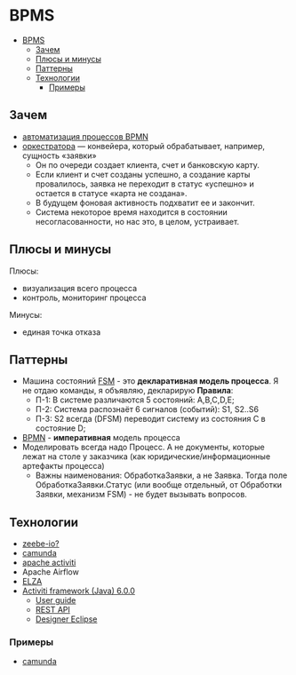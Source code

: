 # BPMS

- [BPMS](#bpms)
  - [Зачем](#зачем)
  - [Плюсы и минусы](#плюсы-и-минусы)
  - [Паттерны](#паттерны)
  - [Технологии](#технологии)
    - [Примеры](#примеры)

## Зачем

- [автоматизация процессов BPMN](https://www.g2.com/products/camunda-platform/competitors/alternatives)
- [оркестратора](../pattern/system.design/orchestration-choreography.md) — конвейера, который обрабатывает, например, сущность «заявки»
  - Он по очереди создает клиента, счет и банковскую карту.
  - Если клиент и счет созданы успешно, а создание карты провалилось, заявка не переходит в статус «успешно» и остается в статусе «карта не создана».
  - В будущем фоновая активность подхватит ее и закончит.
  - Система некоторое время находится в состоянии несогласованности, но нас это, в целом, устраивает.

## Плюсы и минусы

Плюсы:

- визуализация всего процесса
- контроль, мониторинг процесса

Минусы:

- единая точка отказа

## Паттерны

- Машина состояний [FSM](../pattern/development/pattern.state.machine.md) - это __декларативная модель процесса__. Я не отдаю команды, я объявляю,  декларирую __Правила__:
  - П-1: В системе различаются 5 состояний: A,B,C,D,E;
  - П-2: Система распознаёт 6 сигналов (событий): S1, S2..S6
  - П-3: S2 всегда (DFSM) переводит систему из состояния C в состояние D;
- [BPMN](../../analytic/bp.bpmn.md) - __императивная__ модель процесса
- Моделировать всегда надо Процесс. А не документы, которые лежат на столе у заказчика (как юридические/информационные артефакты процесса)
  - Важны наименования: ОбработкаЗаявки, а не Заявка. Тогда поле ОбработкаЗаявки.Статус (или вообще отдельный, от Обработки
Заявки, механизм FSM) - не будет вызывать вопросов.

## Технологии

- [zeebe-io?](https://blog.bernd-ruecker.com/how-we-built-a-highly-scalable-distributed-state-machine-f2595e3c0422)
- [camunda](../../technology/middleware/bpms/camunda.md)
- [apache activiti](https://habr.com/ru/companies/otus/articles/671360/)
- Apache Airflow
- [ELZA](../../technology/middleware/bpms/elza.md)
- [Activiti framework (Java) 6.0.0](https://www.activiti.org/)
  - [User guide](https://www.activiti.org/userguide/)
  - [REST API](https://habr.com/ru/post/416491/)
  - [Designer Eclipse](https://www.activiti.org/userguide/#eclipseDesignerInstallation)

### Примеры

- [camunda](https://github.com/berndruecker/flowing-retail)